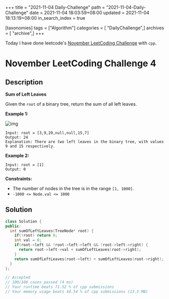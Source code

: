 +++
title = "2021-11-04 Daily-Challenge"
path = "2021-11-04-Daily-Challenge"
date = 2021-11-04 18:03:59+08:00
updated = 2021-11-04 18:13:19+08:00
in_search_index = true

[taxonomies]
tags = ["Algorithm"]
categories = [ "DailyChallenge",]
archives = [ "archive",]
+++

Today I have done leetcode's [November LeetCoding Challenge](https://leetcode.com/problems/sum-of-left-leaves/) with `cpp`.

<!-- more -->

# November LeetCoding Challenge 4

## Description

**Sum of Left Leaves**

Given the `root` of a binary tree, return the sum of all left leaves.

 

**Example 1:**

![img](https://assets.leetcode.com/uploads/2021/04/08/leftsum-tree.jpg)

```
Input: root = [3,9,20,null,null,15,7]
Output: 24
Explanation: There are two left leaves in the binary tree, with values 9 and 15 respectively.
```

**Example 2:**

```
Input: root = [1]
Output: 0
```

 

**Constraints:**

- The number of nodes in the tree is in the range `[1, 1000]`.
- `-1000 <= Node.val <= 1000`

## Solution

``` cpp
class Solution {
public:
  int sumOfLeftLeaves(TreeNode* root) {
    if(!root) return 0;
    int val = 0;
    if(root->left && !root->left->left && !root->left->right) {
      return root->left->val + sumOfLeftLeaves(root->right);
    }
    return sumOfLeftLeaves(root->left) + sumOfLeftLeaves(root->right);
  }
};

// Accepted
// 100/100 cases passed (4 ms)
// Your runtime beats 71.52 % of cpp submissions
// Your memory usage beats 44.54 % of cpp submissions (13.5 MB)
```

